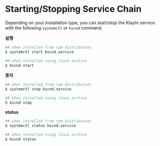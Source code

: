 # Starting/Stopping Service Chain

Depending on your installation type, you can start/stop the Klaytn service with the following `systemctl` or `kscnd` command.

**실행**

```bash
## when installed from rpm distribution 
$ systemctl start kscnd.service

## when installed using linux archive
$ kscnd start

```

**중지**

```bash
## when installed from rpm distribution 
$ systemctl stop kscnd.service

## when installed using linux archive
$ kscnd stop

```

**status**

```bash
## when installed from rpm distribution 
$ systemctl status kscnd.service

## when installed using linux archive
$ kscnd status

```